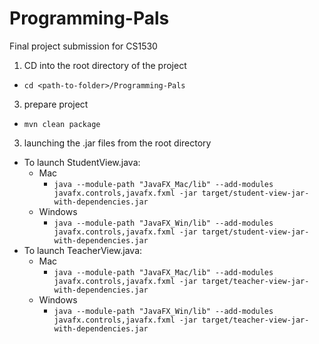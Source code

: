 # Programming-Pals
Final project submission for CS1530

1) CD into the root directory of the project

- ```cd <path-to-folder>/Programming-Pals```

3) prepare project

- ```mvn clean package```

3) launching the .jar files from the root directory

- To launch StudentView.java:
  - Mac
    - ```java --module-path "JavaFX_Mac/lib" --add-modules javafx.controls,javafx.fxml -jar target/student-view-jar-with-dependencies.jar```
  - Windows
    - ```java --module-path "JavaFX_Win/lib" --add-modules javafx.controls,javafx.fxml -jar target/student-view-jar-with-dependencies.jar```
- To launch TeacherView.java:
  - Mac
    - ```java --module-path "JavaFX_Mac/lib" --add-modules javafx.controls,javafx.fxml -jar target/teacher-view-jar-with-dependencies.jar```
  - Windows
    - ```java --module-path "JavaFX_Win/lib" --add-modules javafx.controls,javafx.fxml -jar target/teacher-view-jar-with-dependencies.jar```
